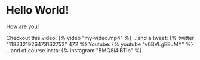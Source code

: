 # Hello World!

How are you!

Checkout this video:
{% video "my-video.mp4" %}
...and a tweet:
{% twitter "1182321926473162752" 472 %}
Youtube:
{% youtube "v0BVLgEEuMY" %}
...and of course insta:
{% instagram "BMQ8i4lBTlb" %}
